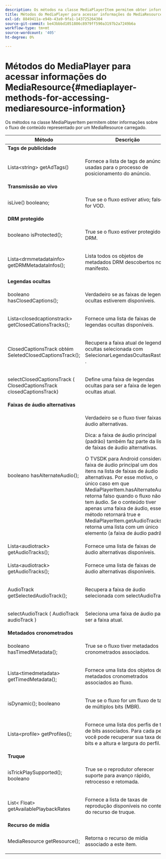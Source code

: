 ```yaml
---
description: Os métodos na classe MediaPlayerItem permitem obter informações sobre o fluxo de conteúdo representado por um MediaResource carregado.
title: Métodos do MediaPlayer para acessar informações do MediaResource
exl-id: 8849411a-e94b-43a9-9fa1-143725264304
source-git-commit: be43bbbd1051886c8979ff590a3197b2a7249b6a
workflow-type: tm+mt
source-wordcount: '405'
ht-degree: 0%

---
```


# Métodos do MediaPlayer para acessar informações do MediaResource{#mediaplayer-methods-for-accessing-mediaresource-information}

Os métodos na classe MediaPlayerItem permitem obter informações sobre o fluxo de conteúdo representado por um MediaResource carregado.

<table frame="all" colsep="1" rowsep="1" id="table_77B55D506FE24326A03D97AA087231FF"> 
 <thead> 
  <tr rowsep="1"> 
   <th colname="2" class="entry"> Método </th> 
   <th colname="3" class="entry"> Descrição </th> 
  </tr> 
 </thead>
 <tbody> 
  <tr rowsep="1"> 
   <td colname="1"> <b>Tags de publicidade</b> </td> 
   <td colname="3"> </td>
  </tr> 
  <tr rowsep="1"> 
   <td colname="2"> <span class="codeph"> Lista&lt;string&gt; getAdTags() </span> </td> 
   <td colname="3"> <p>Fornece a lista de tags de anúncio usadas para o processo de posicionamento do anúncio. </p> </td> 
  </tr> 
  <tr rowsep="1"> 
   <td colname="1"> <b>Transmissão ao vivo</b> </td> 
   <td colname="3"> </td>
  </tr> 
  <tr rowsep="1"> 
   <td colname="2"> <span class="codeph"> isLive() booleano; </span> </td> 
   <td colname="3"> <p>True se o fluxo estiver ativo; false se for VOD. </p> </td> 
  </tr> 
  <tr rowsep="1"> 
   <td colname="1"> <b>DRM protegido</b> </td> 
  </tr> 
  <tr rowsep="1"> 
   <td colname="2"> <span class="codeph"> booleano isProtected(); </span> </td> 
   <td colname="3"> <p>True se o fluxo estiver protegido por DRM. </p> </td> 
  </tr> 
  <tr rowsep="1"> 
   <td colname="2"> <span class="codeph"> Lista&lt;drmmetadatainfo&gt; getDRMMetadataInfos(); </span> </td> 
   <td colname="3"> <p>Lista todos os objetos de metadados DRM descobertos no manifesto. </p> </td> 
  </tr> 
  <tr rowsep="1"> 
   <td colname="1"> <b>Legendas ocultas</b> </td> 
   <td colname="3"> </td>
  </tr> 
  <tr rowsep="1"> 
   <td colname="2"> <span class="codeph"> booleano hasClosedCaptions(); </span> </td> 
   <td colname="3"> <p>Verdadeiro se as faixas de legendas ocultas estiverem disponíveis. </p> </td> 
  </tr> 
  <tr rowsep="1"> 
   <td colname="2"> <span class="codeph"> Lista&lt;closedcaptionstrack&gt; getClosedCationsTracks(); </span> </td> 
   <td colname="3"> <p>Fornece uma lista de faixas de legendas ocultas disponíveis. </p> </td> 
  </tr> 
  <tr rowsep="1"> 
   <td colname="2"> <span class="codeph"> ClosedCaptionsTrack obtém SeletedClosedCaptionsTrack(); </span> </td> 
   <td colname="3"> <p>Recupera a faixa atual de legendas ocultas selecionada com <span class="codeph"> SelecionarLegendasOcultasRastrear </span>. </p> </td> 
  </tr> 
  <tr rowsep="1"> 
   <td colname="2"> <span class="codeph"> selectClosedCaptionsTrack ( ClosedCaptionsTrack closedCaptionsTrack) </span> </td> 
   <td colname="3"> <p>Define uma faixa de legendas ocultas para ser a faixa de legendas ocultas atual. </p> </td> 
  </tr> 
  <tr rowsep="1"> 
   <td colname="1"> <b>Faixas de áudio alternativas</b> </td> 
   <td colname="3"> </td>
  </tr> 
  <tr rowsep="1"> 
   <td colname="2"> <span class="codeph"> booleano hasAlternateAudio(); </span> </td> 
   <td colname="3"> <p>Verdadeiro se o fluxo tiver faixas de áudio alternativas. </p> <p>Dica: a faixa de áudio principal (padrão) também faz parte da lista de faixas de áudio alternativas. </p> <p>O TVSDK para Android considera a faixa de áudio principal um dos itens na lista de faixas de áudio alternativas. Por esse motivo, o único caso em que <span class="codeph"> MediaPlayerItem.hasAlternateAudio </span> retorna falso quando o fluxo não tem áudio. Se o conteúdo tiver apenas uma faixa de áudio, esse método retornará true e <span class="codeph"> MediaPlayerItem.getAudioTracks </span> retorna uma lista com um único elemento (a faixa de áudio padrão). </p> </td> 
  </tr> 
  <tr rowsep="1"> 
   <td colname="2"> <span class="codeph"> Lista&lt;audiotrack&gt; getAudioTracks(); </span> </td> 
   <td colname="3"> Fornece uma lista de faixas de áudio alternativas disponíveis. </td> 
  </tr> 
  <tr rowsep="1"> 
   <td colname="2"> <span class="codeph"> Lista&lt;audiotrack&gt; getAudioTracks(); </span> </td> 
   <td colname="3"> <p>Fornece uma lista de faixas de áudio alternativas disponíveis. </p> </td> 
  </tr> 
  <tr rowsep="1"> 
   <td colname="2"> <span class="codeph"> AudioTrack getSelectedAudioTrack(); </span> </td> 
   <td colname="3"> <p>Recupera a faixa de áudio selecionada com <span class="codeph"> selectAudioTrack </span>. </p> </td> 
  </tr> 
  <tr rowsep="1"> 
   <td colname="2"> <span class="codeph"> selectAudioTrack ( AudioTrack audioTrack ) </span> </td> 
   <td colname="3"> <p>Seleciona uma faixa de áudio para ser a faixa atual. </p> </td> 
  </tr> 
  <tr rowsep="1"> 
   <td colname="1"> <b>Metadados cronometrados</b> </td> 
   <td colname="3"> </td>
  </tr> 
  <tr rowsep="1"> 
   <td colname="2"> <span class="codeph"> booleano hasTimedMetadata(); </span> </td> 
   <td colname="3"> <p>True se o fluxo tiver metadados cronometrados associados. </p> </td> 
  </tr> 
  <tr rowsep="1"> 
   <td colname="2"> <span class="codeph"> Lista&lt;timedmetadata&gt; getTimedMetadata(); </span> </td> 
   <td colname="3"> <p>Fornece uma lista dos objetos de metadados cronometrados associados ao fluxo. </p> </td> 
  </tr> 
  <tr rowsep="1"> 
   <td colname="2"> <span class="codeph"> isDynamic(); booleano </span> </td> 
   <td colname="3"> <p>True se o fluxo for um fluxo de taxa de múltiplos bits (MBR). </p> </td> 
  </tr> 
  <tr rowsep="1"> 
   <td colname="2"> <span class="codeph"> Lista&lt;profile&gt; getProfiles(); </span> </td> 
   <td colname="3"> <p>Fornece uma lista dos perfis de taxa de bits associados. Para cada perfil, você pode recuperar sua taxa de bits e a altura e largura do perfil. </p> </td> 
  </tr> 
  <tr rowsep="1"> 
   <td colname="1"> <b>Truque</b> </td> 
   <td colname="3"> </td>
  </tr> 
  <tr rowsep="1"> 
   <td colname="2"> <span class="codeph"> isTrickPlaySupported(); booleano </span> </td> 
   <td colname="3"> <p>True se o reprodutor oferecer suporte para avanço rápido, retrocesso e retomada. </p> </td> 
  </tr> 
  <tr rowsep="1"> 
   <td colname="2"> <span class="codeph"> List&lt; Float&gt; getAvailablePlaybackRates </span> </td> 
   <td colname="3"> <p>Fornece a lista de taxas de reprodução disponíveis no contexto do recurso de truque. </p> </td> 
  </tr> 
  <tr rowsep="1"> 
   <td colname="1"> <b>Recurso de mídia</b> </td> 
   <td colname="3"> </td>
  </tr> 
  <tr rowsep="1"> 
   <td colname="2"> <span class="codeph"> MediaResource getResource(); </span> </td> 
   <td colname="3"> <p>Retorna o recurso de mídia associado a este item. </p> </td> 
  </tr> 
 </tbody> 
</table>

